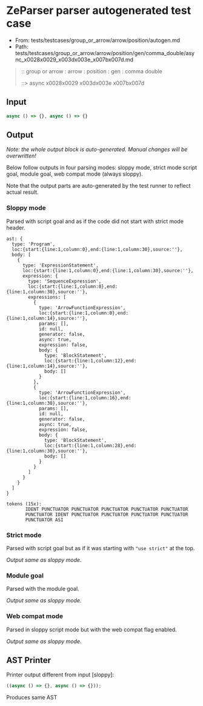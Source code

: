 # ZeParser parser autogenerated test case

- From: tests/testcases/group_or_arrow/arrow/position/autogen.md
- Path: tests/testcases/group_or_arrow/arrow/position/gen/comma_double/async_x0028x0029_x003dx003e_x007bx007d.md

> :: group or arrow : arrow : position : gen : comma double
>
> ::> async x0028x0029 x003dx003e x007bx007d

## Input


`````js
async () => {}, async () => {}
`````

## Output

_Note: the whole output block is auto-generated. Manual changes will be overwritten!_

Below follow outputs in four parsing modes: sloppy mode, strict mode script goal, module goal, web compat mode (always sloppy).

Note that the output parts are auto-generated by the test runner to reflect actual result.

### Sloppy mode

Parsed with script goal and as if the code did not start with strict mode header.

`````
ast: {
  type: 'Program',
  loc:{start:{line:1,column:0},end:{line:1,column:30},source:''},
  body: [
    {
      type: 'ExpressionStatement',
      loc:{start:{line:1,column:0},end:{line:1,column:30},source:''},
      expression: {
        type: 'SequenceExpression',
        loc:{start:{line:1,column:0},end:{line:1,column:30},source:''},
        expressions: [
          {
            type: 'ArrowFunctionExpression',
            loc:{start:{line:1,column:0},end:{line:1,column:14},source:''},
            params: [],
            id: null,
            generator: false,
            async: true,
            expression: false,
            body: {
              type: 'BlockStatement',
              loc:{start:{line:1,column:12},end:{line:1,column:14},source:''},
              body: []
            }
          },
          {
            type: 'ArrowFunctionExpression',
            loc:{start:{line:1,column:16},end:{line:1,column:30},source:''},
            params: [],
            id: null,
            generator: false,
            async: true,
            expression: false,
            body: {
              type: 'BlockStatement',
              loc:{start:{line:1,column:28},end:{line:1,column:30},source:''},
              body: []
            }
          }
        ]
      }
    }
  ]
}

tokens (15x):
       IDENT PUNCTUATOR PUNCTUATOR PUNCTUATOR PUNCTUATOR PUNCTUATOR
       PUNCTUATOR IDENT PUNCTUATOR PUNCTUATOR PUNCTUATOR PUNCTUATOR
       PUNCTUATOR ASI
`````

### Strict mode

Parsed with script goal but as if it was starting with `"use strict"` at the top.

_Output same as sloppy mode._

### Module goal

Parsed with the module goal.

_Output same as sloppy mode._

### Web compat mode

Parsed in sloppy script mode but with the web compat flag enabled.

_Output same as sloppy mode._

## AST Printer

Printer output different from input [sloppy]:

````js
((async () => {}, async () => {}));
````

Produces same AST
